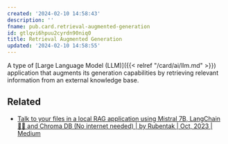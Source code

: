 ```yaml
---
created: '2024-02-10 14:58:43'
description: ''
fname: pub.card.retrieval-augmented-generation
id: gtlqvi6hpuu2cyrdn90niq0
title: Retrieval Augmented Generation
updated: '2024-02-10 14:58:55'
---
```


A type of [Large Language Model (LLM)]({{< relref "/card/ai/llm.md" >}}) application that augments  its generation capabilities by retrieving relevant information from an external knowledge base.

## Related

- [Talk to your files in a local RAG application using Mistral 7B, LangChain 🦜🔗 and Chroma DB (No internet needed) | by Rubentak | Oct, 2023 | Medium](https://medium.com/@rubentak/talk-to-your-files-in-a-local-rag-application-using-mistral-7b-langchain-and-chroma-db-no-2b4ba77358e0)